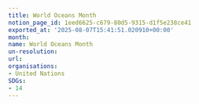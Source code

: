```yaml
---
title: World Oceans Month
notion_page_id: 1eed6625-c679-80d5-9315-d1f5e238ce41
exported_at: '2025-08-07T15:41:51.020910+00:00'
month: 
name: World Oceans Month
un-resolution: 
url: 
organisations:
- United Nations
SDGs:
- 14
---
```



